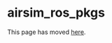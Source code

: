 # airsim_ros_pkgs

This page has moved [here](https://github.com/microsoft/AirSim/blob/master/docs/airsim_ros_pkgs.md).
